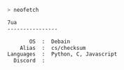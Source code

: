 
```zsh
> neofetch
```


```zsh
7ua
----------------

       OS  :  Debain
    Alias  :  cs/checksum
Languages  :  Python, C, Javascript
  Discord  :  
```

<p align="left">

